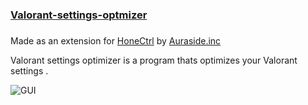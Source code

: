 # <h3><a href="https://raw.githubusercontent.com/aAshvinth/Valorant-Settings-Optimizer/main/Valorant%20settings%20optimizer.bat">Valorant-settings-optmizer</a><h3/>


 Made as an extension for <a href="https://github.com/auraside/HoneCtrl">HoneCtrl</a> by <a href="https://github.com/auraside">Auraside.inc</a> 
<p>Valorant settings optimizer is a program thats optimizes your Valorant settings .<p/>

![GUI](https://user-images.githubusercontent.com/106897514/188554776-2cfc9229-6402-4193-bac1-7d54af24605b.png "Valorant optimizer")

